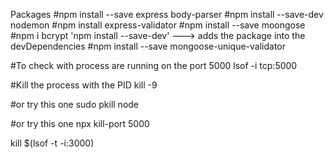 Packages
#npm install --save express body-parser
#npm install --save-dev nodemon
#npm install express-validator
#npm install --save moongose
#npm i bcrypt
'npm install --save-dev' ---> adds the package into 
the devDependencies
#npm install --save mongoose-unique-validator

#To check with process are running on the port 5000
lsof -i tcp:5000

#Kill the process with the PID
kill -9 <PID>

#or try this one 
sudo pkill node

#or try this one
npx kill-port 5000

kill $(lsof -t -i:3000)


